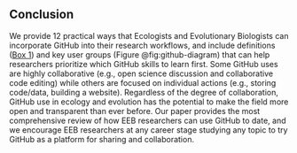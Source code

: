 ## Conclusion  
We provide 12 practical ways that Ecologists and Evolutionary Biologists can incorporate GitHub into their research workflows, and include definitions ([Box 1](#definitions)) and key user groups (Figure @fig:github-diagram) that can help researchers prioritize which GitHub skills to learn first. 
Some GitHub uses are highly collaborative (e.g., open science discussion and collaborative code editing) while others are focused on individual actions (e.g., storing code/data, building a website). 
Regardless of the degree of collaboration, GitHub use in ecology and evolution has the potential to make the field more open and transparent than ever before. 
Our paper provides the most comprehensive review of how EEB researchers can use GitHub to date, and we encourage EEB researchers at any career stage studying any topic to try GitHub as a platform for sharing and collaboration.  
